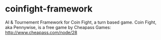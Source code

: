 coinfight-framework
===================

AI &amp; Tournement Framework for Coin Fight, a turn based game.
Coin Fight, aka Pennywise, is a free game by Cheapass Games:
http://www.cheapass.com/node/28
